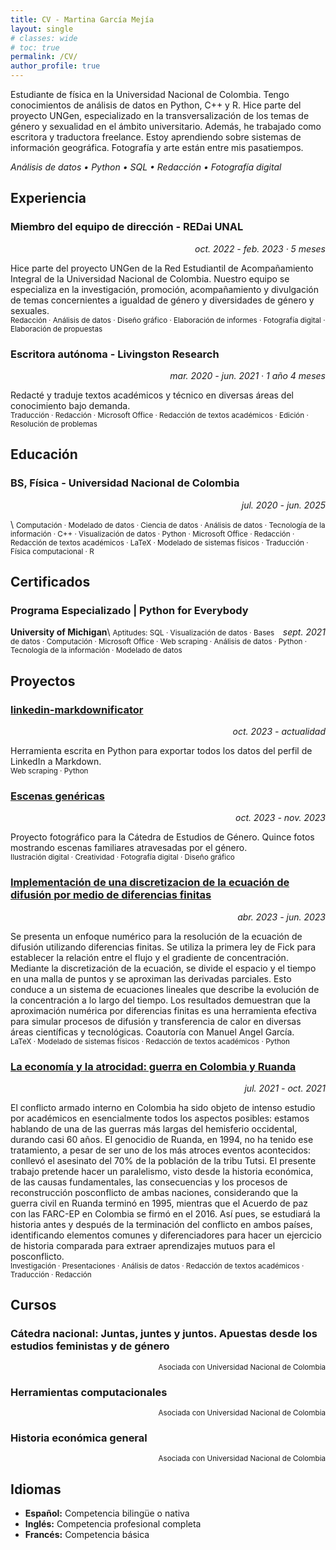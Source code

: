 ```yaml
---
title: CV - Martina García Mejía
layout: single
# classes: wide
# toc: true
permalink: /CV/
author_profile: true
---
```

Estudiante de física en la Universidad Nacional de Colombia. Tengo conocimientos de análisis de datos en Python, C++ y R. Hice parte del proyecto UNGen, especializado en la transversalización de los temas de género y sexualidad en el ámbito universitario. Además, he trabajado como escritora y traductora freelance. Estoy aprendiendo sobre sistemas de información geográfica. Fotografía y arte están entre mis pasatiempos.

*Análisis de datos • Python • SQL • Redacción • Fotografía digital*


## Experiencia
<h3>Miembro del equipo de dirección - REDai UNAL</h3>
<p align="right"><i>oct. 2022 - feb. 2023 · 5 meses</i></p>

Hice parte del proyecto UNGen de la Red Estudiantil de Acompañamiento Integral de la Universidad Nacional de Colombia. Nuestro equipo se especializa en la investigación, promoción, acompañamiento y divulgación de temas concernientes a igualdad de género y diversidades de género y sexuales.\
<small>Redacción · Análisis de datos · Diseño gráfico · Elaboración de informes · Fotografía digital · Elaboración de propuestas</small>

<h3>Escritora autónoma - Livingston Research</h3>
<p align="right"><i>mar. 2020 - jun. 2021 · 1 año 4 meses</i></p>

Redacté y traduje textos académicos y técnico en diversas áreas del conocimiento bajo demanda.\
<small>Traducción · Redacción · Microsoft Office · Redacción de textos académicos · Edición · Resolución de problemas</small>


## Educación
<h3>BS, Física - Universidad Nacional de Colombia</h3>
<p align="right"><i>jul. 2020 - jun. 2025</i></p>\
<small>Computación · Modelado de datos · Ciencia de datos · Análisis de datos · Tecnología de la información · C++ · Visualización de datos · Python · Microsoft Office · Redacción · Redacción de textos académicos · LaTeX · Modelado de sistemas físicos · Traducción · Física computacional · R</small>


## Certificados
### Programa Especializado | Python for Everybody
<p> <span style="float:left;"><b>University of Michigan</b></span> <span style="float:right;"><i>sept. 2021</i></span> </p>\
<small>Aptitudes: SQL · Visualización de datos · Bases de datos · Computación · Microsoft Office · Web scraping · Análisis de datos · Python · Tecnología de la información · Modelado de datos</small>


## Proyectos
### [linkedin-markdownificator](/portfolio/linkedin-markdownificator/)
<p align="right"><i>oct. 2023 - actualidad</i></p>

Herramienta escrita en Python para exportar todos los datos del perfil de LinkedIn a Markdown.\
<small>Web scraping · Python</small>

### [Escenas genéricas](https://www.behance.net/gallery/185544357/Escenas-genricas)
<p align="right"><i>oct. 2023 - nov. 2023</i></p>

Proyecto fotográfico para la Cátedra de Estudios de Género. Quince fotos mostrando escenas familiares atravesadas por el género.\
<small>Ilustración digital · Creatividad · Fotografía digital · Diseño gráfico</small>

### [Implementación de una discretizacion de la ecuación de difusión por medio de diferencias finitas](/portfolio/ecuacion-de-difusion/)
<p align="right"><i>abr. 2023 - jun. 2023</i></p>

Se presenta un enfoque numérico para la resolución de la ecuación de difusión utilizando diferencias finitas. Se utiliza la primera ley de Fick para establecer la relación entre el flujo y el gradiente de concentración. Mediante la discretización de la ecuación, se divide el espacio y el tiempo en una malla de puntos y se aproximan las derivadas parciales. Esto conduce a un sistema de ecuaciones lineales que describe la evolución de la concentración a lo largo del tiempo. Los resultados demuestran que la aproximación numérica por diferencias finitas es una herramienta efectiva para simular procesos de difusión y transferencia de calor en diversas áreas científicas y tecnológicas. Coautoría con Manuel Angel García.\
<small>LaTeX · Modelado de sistemas físicos · Redacción de textos académicos · Python</small>

### [La economía y la atrocidad: guerra en Colombia y Ruanda](/blog/economia-y-atrocidad/)
<p align="right"><i>jul. 2021 - oct. 2021</i></p>

El conflicto armado interno en Colombia ha sido objeto de intenso estudio por académicos en esencialmente todos los aspectos posibles: estamos hablando de una de las guerras más largas del hemisferio occidental, durando casi 60 años. El genocidio de Ruanda, en 1994, no ha tenido ese tratamiento, a pesar de ser uno de los más atroces eventos acontecidos: conllevó el asesinato del 70% de la población de la tribu Tutsi. El presente trabajo pretende hacer un paralelismo, visto desde la historia económica, de las causas fundamentales, las consecuencias y los procesos de reconstrucción posconflicto de ambas naciones, considerando que la guerra civil en Ruanda terminó en 1995, mientras que el Acuerdo de paz con las FARC-EP en Colombia se firmó en el 2016. Así pues, se estudiará la historia antes y después de la terminación del conflicto en ambos países, identificando elementos comunes y diferenciadores para hacer un ejercicio de historia comparada para extraer aprendizajes mutuos para el posconflicto.\
<small>Investigación · Presentaciones · Análisis de datos · Redacción de textos académicos · Traducción · Redacción</small>


## Cursos

### Cátedra nacional: Juntas, juntes y juntos. Apuestas desde los estudios feministas y de género
<p align="right"><small>Asociada con Universidad Nacional de Colombia</small></p>

### Herramientas computacionales
<p align="right"><small>Asociada con Universidad Nacional de Colombia</small></p>

### Historia económica general
<p align="right"><small>Asociada con Universidad Nacional de Colombia</small></p>


## Idiomas
- **Español:** Competencia bilingüe o nativa
- **Inglés:** Competencia profesional completa
- **Francés:** Competencia básica
